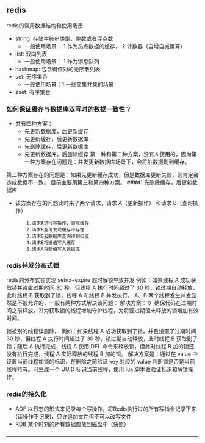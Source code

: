 <h2>redis</h2

<h3>redis的常用数据结构和使用场景</h3>

+ string: 存储字符串类型、整数或者浮点数
  + 一般使用场景： 1.作为热点数据的缓存， 2.计数器（自增自减运算）  
+ list: 双向列表
  + 一般使用场景： 1.作为消息队列
+ hashmap: 包含键值对的无序散列表
+ set: 无序集合
  + 一般使用场景：1.一些交集并集的场景
+ zset: 有序集合

<h3>如何保证缓存与数据库双写时的数据一致性？</h3>

+ 共有四种方案：
  + 先更新数据库，后更新缓存
  + 先更新缓存，后更新数据库
  + 先删除缓存，后更新数据库
  + 先更新数据库，后删除缓存
第一种和第二种方案，没有人使用的，因为第一种方案存在问题是：并发更新数据库场景下，会将脏数据刷到缓存。

第二种方案存在的问题是：如果先更新缓存成功，但是数据库更新失败，则肯定会造成数据不一致。
目前主要用第三和第四种方案。
 ####1.先删除缓存，后更新数据库
 + 该方案存在的问题此时来了两个请求，请求 A（更新操作） 和请求 B（查询操作）
 
           1.请求A进行写操作，删除缓存
           2.请求B查询发现缓存不存在
           3.请求B去数据库查询得到旧值
           4.请求B将旧值写入缓存
           5.请求A将新值写入数据库

<h3>redis并发分布式锁</h3>

redis的分布式锁实现 setnx+expire
超时解锁导致并发
例如：如果线程 A 成功获取锁并设置过期时间 30 秒，但线程 A 执行时间超过了 30 秒，锁过期自动释放，此时线程 B 获取到了锁，线程 A 和线程 B 并发执行。
A、B 两个线程发生并发显然是不被允许的，一般有两种方式解决该问题：
解决方案：1）确保代码在过期时间之前释放。2)为获取锁的线程增加守护线程，为将要过期但未释放的锁增加有效时间。

锁被别的线程误删除。
例如：如果线程 A 成功获取到了锁，并且设置了过期时间 30 秒，但线程 A 执行时间超过了 30 秒，锁过期自动释放，此时线程 B 获取到了锁；随后 A 执行完成，线程 A 使用 DEL 命令来释放锁，但此时线程 B 加的锁还没有执行完成，线程 A 实际释放的线程 B 加的锁。
解决方案是：通过在 value 中设置当前线程加锁的标识，在删除之前验证 key 对应的 value 判断锁是否是当前线程持有。可生成一个 UUID 标识当前线程，使用 lua 脚本做验证标识和解锁操作。


<h3>redis的持久化</h3>

+ AOF 以日志的形式来记录每个写操作，将Redis执行过的所有写指令记录下来(读操作不记录)，只许追加文件但不可以改写文件
+ RDB 某个时刻的所有数据都放到磁盘中（快照）


<h3></h3>

<hr>